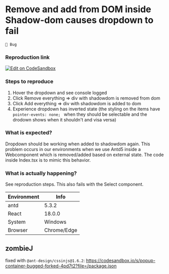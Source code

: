 # Remove and add from DOM inside Shadow-dom causes dropdown to fail

`🐛 Bug`

### Reproduction link

[![Edit on CodeSandbox](https://codesandbox.io/static/img/play-codesandbox.svg)](https://codesandbox.io/s/popup-container-bugged-ohsmqh?file=/demo.tsx)

### Steps to reproduce

1. Hover the dropdown and see console logged
2. Click Remove everything => div with shadowdom is removed from dom
3. Click Add everything => div with shadowdom is added to dom
4. Experience dropdown has inverted state (the styling on the items have `pointer-events: none; ` when they should be selectable and the drodown shows when it shouldn't and visa versa)

### What is expected?

Dropdown should be working when added to shadowdom again.
This problem occurs in our environments when we use Antd5 inside a Webcomponent which is removed/added based on external state. The code inside Index.tsx is to mimic this behavior.

### What is actually happening?

See reproduction steps.
This also fails with the Select component.

| Environment | Info        |
| ----------- | ----------- |
| antd        | 5.3.2       |
| React       | 18.0.0      |
| System      | Windows     |
| Browser     | Chrome/Edge |

<!-- generated by ant-design-issue-helper. DO NOT REMOVE -->

## zombieJ

fixed with `@ant-design/cssinjs@1.6.2`: https://codesandbox.io/s/popup-container-bugged-forked-4pd7t2?file=/package.json
